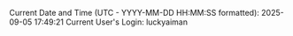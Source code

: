 Current Date and Time (UTC - YYYY-MM-DD HH:MM:SS formatted): 2025-09-05 17:49:21
Current User's Login: luckyaiman
